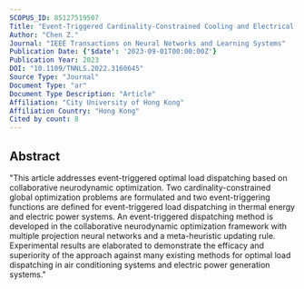 ```yaml
---
SCOPUS_ID: 85127519507
Title: "Event-Triggered Cardinality-Constrained Cooling and Electrical Load Dispatch Based on Collaborative Neurodynamic Optimization"
Author: "Chen Z."
Journal: "IEEE Transactions on Neural Networks and Learning Systems"
Publication Date: {'$date': '2023-09-01T00:00:00Z'}
Publication Year: 2023
DOI: "10.1109/TNNLS.2022.3160645"
Source Type: "Journal"
Document Type: "ar"
Document Type Description: "Article"
Affiliation: "City University of Hong Kong"
Affiliation Country: "Hong Kong"
Cited by count: 8
---
```


## Abstract
"This article addresses event-triggered optimal load dispatching based on collaborative neurodynamic optimization. Two cardinality-constrained global optimization problems are formulated and two event-triggering functions are defined for event-triggered load dispatching in thermal energy and electric power systems. An event-triggered dispatching method is developed in the collaborative neurodynamic optimization framework with multiple projection neural networks and a meta-heuristic updating rule. Experimental results are elaborated to demonstrate the efficacy and superiority of the approach against many existing methods for optimal load dispatching in air conditioning systems and electric power generation systems."
